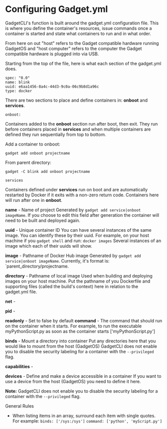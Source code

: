 # Configuring Gadget.yml

GadgetCLI's function is built around the gadget.yml configuration file. This is where you define the container's resources, issue commands once a container is started and state what containers to run and in what order. 

From here on out "host" refers to the Gadget compatible hardware running GadgetOS and "host computer" refers to the computer the Gadget compatible hardware is plugged into via USB.

Starting from the top of the file, here is what each section of the gadget.yml does. 

```
spec: "0.0"
name: blink
uuid: e6aa1456-8a4c-44d3-9c0a-06c9b8d1a96c
type: docker
```

There are two sections to place and define containers in: **onboot** and **services**. 

```
onboot:
```

Containers added to the **onboot** section run after boot, then exit. They run before containers placed in **services** and when multiple containers are defined they run sequentially from top to bottom. 

Add a container to onboot:

`gadget add onboot projectname`
	
From parent directory:
	
`gadget -C blink add onboot projectname`

```
services
```

Containers defined under **services** run on boot and are automatically restarted by Docker if it exits with a non-zero return code. Containers here will run after one in **onboot**.

**name** - Name of project
	Generated by `gadget add service|onboot imageName`. If you choose to edit this field after generation the container will need to be built and deployed again.
	
**uuid** - Unique container ID
	You can have several instances of the same image. You can identify these by their uuid. For example, on your host machine if you 
	`gadget shell`
	and run:
	`docker images`
	Several instances of an image which each of their uuids will show.
	
**image** - Pathname of Docker Hub image
	Generated by `gadget add service|onboot imageName`. Currently, it's format is: `parent_directory/projectname. 
	
**directory** - Pathname of local image
	Used when building and deploying images on your host machine. Put the pathname of you Dockerfile and supporting files (called the build's context) here in relation to the gadget.yml file.
	
**net** - 

**pid** - 

**readonly** - Set to false by default
**command** - The command that should run on the container when it starts.
	For example, to run the executable myPythonScript.py as soon as the container starts ['myPythonScript.py'] 
	
**binds** -  Mount a directory into container
	Put any directories here that you would like to mount from the host (GadgetOS) 
	GadgetCLI does not enable you to disable the security labeling for a container with the `--privileged` flag.

**capabilities** - 

**devices** - Define and make a device accessible in a container
If you want to use a device from the host (GadgetOS) you need to define it here. 

**Note:** GadgetCLI does not enable you to disable the security labeling for a container with the `--privileged` flag.



General Rules

* When listing items in an array, surround each item with single quotes. For example:
	`binds: ['/sys:/sys']`
	`command: ['python', 'myScript.py']`




